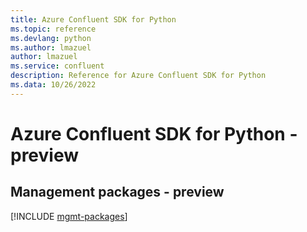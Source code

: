 ```yaml
---
title: Azure Confluent SDK for Python
ms.topic: reference
ms.devlang: python
ms.author: lmazuel
author: lmazuel
ms.service: confluent
description: Reference for Azure Confluent SDK for Python
ms.data: 10/26/2022
---
```

# Azure Confluent SDK for Python - preview

## Management packages - preview
[!INCLUDE [mgmt-packages](confluent-mgmt-index.md)]